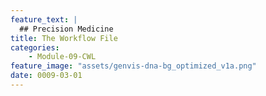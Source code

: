 ```yaml
---
feature_text: |
  ## Precision Medicine
title: The Workflow File
categories:
    - Module-09-CWL
feature_image: "assets/genvis-dna-bg_optimized_v1a.png"
date: 0009-03-01
---
```

